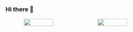 ### Hi there 👋
<div class="container">
  <img align="center" width="40%" src="https://github-readme-stats.vercel.app/api?username=jhonatancassante&show_icons=true&theme=radical" />
  <img align="center" width="40%" src="https://github-readme-stats.vercel.app/api/top-langs/?username=jhonatancassante&layout=compact&theme=radical" />
</div>

<style>
  .container {
    display: flex;
    align-items: center;
    justify-content: center;
  }
</style>

<!--
**jhonatancassante/jhonatancassante** is a ✨ _special_ ✨ repository because its `README.md` (this file) appears on your GitHub profile.

Here are some ideas to get you started:

- 🔭 I’m currently working on ...
- 🌱 I’m currently learning ...
- 👯 I’m looking to collaborate on ...
- 🤔 I’m looking for help with ...
- 💬 Ask me about ...
- 📫 How to reach me: ...
- 😄 Pronouns: ...
- ⚡ Fun fact: ...
-->
